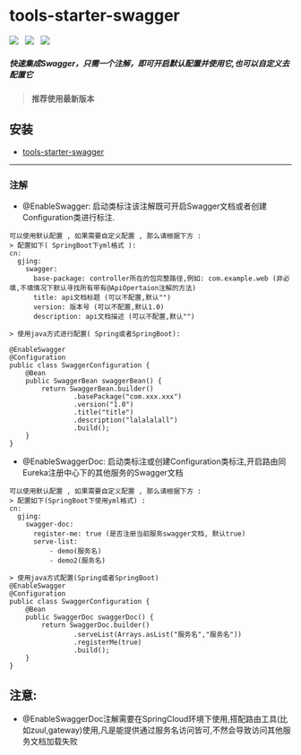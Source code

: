 # tools-starter-swagger
![](https://img.shields.io/badge/version-1.0.4-green.svg) &nbsp; 
![](https://img.shields.io/badge/author-Gjing-green.svg) &nbsp; 
![](https://img.shields.io/badge/builder-success-green.svg)   
##### 快速集成Swagger，只需一个注解，即可开启默认配置并使用它,也可以自定义去配置它
> **推荐使用最新版本**  
     
**安装**
---
* <a href="https://mvnrepository.com/artifact/cn.gjing/tools-starter-swagger/" title="swagger包">tools-starter-swagger</a>
---
### 注解
* @EnableSwagger: 启动类标注该注解既可开启Swagger文档或者创建Configuration类进行标注.
```
可以使用默认配置 , 如果需要自定义配置 , 那么请根据下方 : 
> 配置如下( SpringBoot下yml格式 ):
cn:
  gjing:
    swagger:
      base-package: controller所在的包完整路径,例如: com.example.web (非必填,不填情况下默认寻找所有带有@ApiOpertaion注解的方法)
      title: api文档标题 (可以不配置,默认"")
      version: 版本号 (可以不配置,默认1.0)
      description: api文档描述 (可以不配置,默认"")

> 使用java方式进行配置( Spring或者SpringBoot):

@EnableSwagger
@Configuration
public class SwaggerConfiguration {
    @Bean
    public SwaggerBean swaggerBean() {
        return SwaggerBean.builder()
                .basePackage("com.xxx.xxx")
                .version("1.0")
                .title("title")
                .description("lalalalall")
                .build();
    }
}        
```
* @EnableSwaggerDoc: 启动类标注或创建Configuration类标注,开启路由同Eureka注册中心下的其他服务的Swagger文档     
```
可以使用默认配置 , 如果需要自定义配置 , 那么请根据下方 : 
> 配置如下(SpringBoot下使用yml格式) :
cn:
  gjing:
    swagger-doc:
      register-me: true (是否注册当前服务swagger文档, 默认true)
      serve-list:
          - demo(服务名)
          - demo2(服务名)

> 使用java方式配置(Spring或者SpringBoot)
@EnableSwagger
@Configuration
public class SwaggerConfiguration {
    @Bean
    public SwaggerDoc swaggerDoc() {
        return SwaggerDoc.builder()
                .serveList(Arrays.asList("服务名","服务名"))
                .registerMe(true)
                .build();
    }         
} 
```
## 注意: 
* @EnableSwaggerDoc注解需要在SpringCloud环境下使用,搭配路由工具(比如zuul,gateway)使用,凡是能提供通过服务名访问皆可,不然会导致访问其他服务文档加载失败
